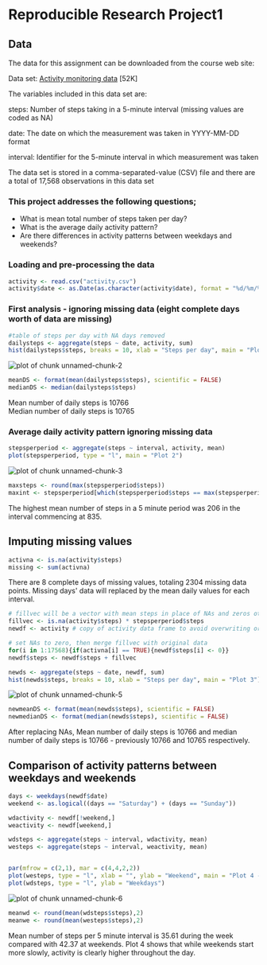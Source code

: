 Reproducible Research Project1
==============================

## Data

The data for this assignment can be downloaded from the course web site:

Data set: [Activity monitoring data](https://d396qusza40orc.cloudfront.net/repdata%2Fdata%2Factivity.zip) [52K]

The variables included in this data set are:

steps: Number of steps taking in a 5-minute interval (missing values are coded as NA)

date: The date on which the measurement was taken in YYYY-MM-DD format

interval: Identifier for the 5-minute interval in which measurement was taken

The data set is stored in a comma-separated-value (CSV) file and there are a total of 17,568 observations in this data set

### This project addresses the following questions;

* What is mean total number of steps taken per day?
* What is the average daily activity pattern?
* Are there differences in activity patterns between weekdays and weekends?

### Loading and pre-processing the data


```r
activity <- read.csv("activity.csv")
activity$date <- as.Date(as.character(activity$date), format = "%d/%m/%Y")
```

### First analysis - ignoring missing data (eight complete days worth of data are missing)


```r
#table of steps per day with NA days removed
dailysteps <- aggregate(steps ~ date, activity, sum)
hist(dailysteps$steps, breaks = 10, xlab = "Steps per day", main = "Plot 1")
```

![plot of chunk unnamed-chunk-2](figure/unnamed-chunk-2.png) 

```r
meanDS <- format(mean(dailysteps$steps), scientific = FALSE)
medianDS <- median(dailysteps$steps)
```

Mean number of daily steps is 10766  
Median number of daily steps is 10765

### Average daily activity pattern ignoring missing data



```r
stepsperperiod <- aggregate(steps ~ interval, activity, mean)
plot(stepsperperiod, type = "l", main = "Plot 2")
```

![plot of chunk unnamed-chunk-3](figure/unnamed-chunk-3.png) 

```r
maxsteps <- round(max(stepsperperiod$steps))
maxint <- stepsperperiod[which(stepsperperiod$steps == max(stepsperperiod$steps)),1]
```

The highest mean number of steps in a 5 minute period was 206 in the interval commencing at 835.

## Imputing missing values


```r
activna <- is.na(activity$steps)
missing <- sum(activna)
```

There are 8 complete days of missing values, totaling 2304 missing data points.  Missing days' data will replaced by the mean daily values for each interval.



```r
# fillvec will be a vector with mean steps in place of NAs and zeros otherwise.  Mean values are not rounded and so non integer values indicate imputed data.
fillvec <- is.na(activity$steps) * stepsperperiod$steps
newdf <- activity # copy of activity data frame to avoid overwriting original data file

# set NAs to zero, then merge fillvec with original data
for(i in 1:17568){if(activna[i] == TRUE){newdf$steps[i] <- 0}}
newdf$steps <- newdf$steps + fillvec

newds <- aggregate(steps ~ date, newdf, sum)
hist(newds$steps, breaks = 10, xlab = "Steps per day", main = "Plot 3")
```

![plot of chunk unnamed-chunk-5](figure/unnamed-chunk-5.png) 

```r
newmeanDS <- format(mean(newds$steps), scientific = FALSE)
newmedianDS <- format(median(newds$steps), scientific = FALSE)
```

After replacing NAs, Mean number of daily steps is 10766 and median number of daily steps is 10766 - previously 10766 and 10765 respectively.

## Comparison of activity patterns between weekdays and weekends


```r
days <- weekdays(newdf$date)
weekend <- as.logical((days == "Saturday") + (days == "Sunday"))

wdactivity <- newdf[!weekend,]
weactivity <- newdf[weekend,]

wdsteps <- aggregate(steps ~ interval, wdactivity, mean)
westeps <- aggregate(steps ~ interval, weactivity, mean)


par(mfrow = c(2,1), mar = c(4,4,2,2))
plot(westeps, type = "l", xlab = "", ylab = "Weekend", main = "Plot 4 - Mean number of steps in 5 minute intervals")
plot(wdsteps, type = "l", ylab = "Weekdays")
```

![plot of chunk unnamed-chunk-6](figure/unnamed-chunk-6.png) 

```r
meanwd <- round(mean(wdsteps$steps),2)
meanwe <- round(mean(westeps$steps),2)
```


Mean number of steps per 5 minute interval is 35.61 during the week compared with 42.37 at weekends.  Plot 4 shows that while weekends start more slowly, activity is clearly higher throughout the day.

